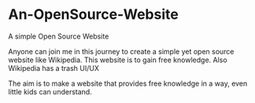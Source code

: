 # An-OpenSource-Website
A simple Open Source Website

Anyone can join me in this journey to create a simple yet open source website like Wikipedia.
This website is to gain free knowledge.
Also Wikipedia has a trash UI/UX

The aim is to make a website that provides free knowledge in a way, even little kids can understand.
